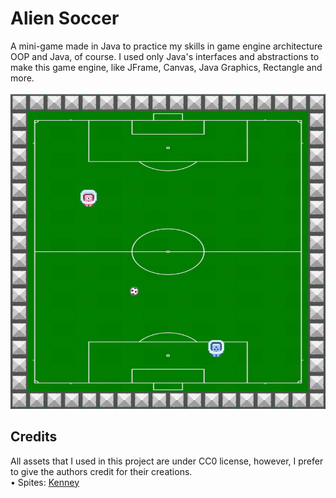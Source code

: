 <h1>Alien Soccer</h1>
<section>
    A mini-game made in Java to practice my skills in game engine architecture OOP and Java, of course. I used only Java's interfaces and abstractions to make this game engine, like JFrame, Canvas, Java Graphics, Rectangle and more.
</section><br>
    <img src="data/image/showcase.jpg" width=850>
<h2>Credits</h2>
<section>
    All assets that I used in this project are under CC0 license, however, I prefer to give the authors credit for their creations.<br>
    • Spites: <a href="https://www.kenney.nl/">Kenney</a>
</section>